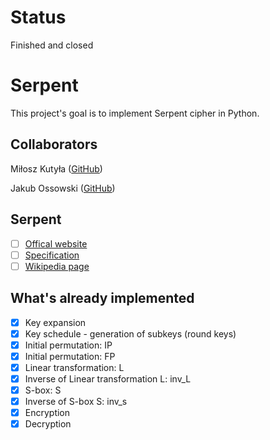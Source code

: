 # Status
Finished and closed

# Serpent
This project's goal is to implement Serpent cipher in Python.

## Collaborators
Miłosz Kutyła ([GitHub](https://github.com/mkutyla))

Jakub Ossowski ([GitHub](https://github.com/bilevcik))

## Serpent
- [ ] [Offical website](https://www.cl.cam.ac.uk/~rja14/serpent.html)
- [ ] [Specification](https://www.cl.cam.ac.uk/~rja14/Papers/serpent.pdf)
- [ ] [Wikipedia page](https://en.wikipedia.org/wiki/Serpent_(cipher))

## What's already implemented
- [x] Key expansion
- [x] Key schedule - generation of subkeys (round keys)
- [x] Initial permutation: IP
- [x] Initial permutation: FP
- [x] Linear transformation: L
- [x] Inverse of Linear transformation L: inv_L
- [x] S-box: S
- [x] Inverse of S-box S: inv_s
- [x] Encryption
- [x] Decryption
